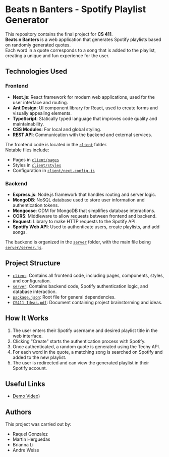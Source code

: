 # Beats n Banters - Spotify Playlist Generator

This repository contains the final project for **CS 411**.  
**Beats n Banters** is a web application that generates Spotify playlists based on randomly generated quotes.  
Each word in a quote corresponds to a song that is added to the playlist, creating a unique and fun experience for the user.

## Technologies Used

### Frontend
- **Next.js**: React framework for modern web applications, used for the user interface and routing.
- **Ant Design**: UI component library for React, used to create forms and visually appealing elements.
- **TypeScript**: Statically typed language that improves code quality and maintainability.
- **CSS Modules**: For local and global styling.
- **REST API**: Communication with the backend and external services.

The frontend code is located in the [`client`](client/README.md) folder.  
Notable files include:
- Pages in [`client/pages`](client/pages/index.tsx)  
- Styles in [`client/styles`](client/styles/globals.css)  
- Configuration in [`client/next.config.js`](client/next.config.js)  

### Backend
- **Express.js**: Node.js framework that handles routing and server logic.
- **MongoDB**: NoSQL database used to store user information and authentication tokens.
- **Mongoose**: ODM for MongoDB that simplifies database interactions.
- **CORS**: Middleware to allow requests between frontend and backend.
- **Request**: Library to make HTTP requests to the Spotify API.
- **Spotify Web API**: Used to authenticate users, create playlists, and add songs.

The backend is organized in the [`server`](server/server.js) folder, with the main file being [`server/server.js`](server/server.js).

## Project Structure
- [`client`](client/README.md): Contains all frontend code, including pages, components, styles, and configuration.
- [`server`](server/server.js): Contains backend code, Spotify authentication logic, and database interaction.
- [`package.json`](package.json): Root file for general dependencies.
- [`CS411 Ideas.pdf`](CS411%20Ideas.pdf): Document containing project brainstorming and ideas.

## How It Works
1. The user enters their Spotify username and desired playlist title in the web interface.
2. Clicking "Create" starts the authentication process with Spotify.
3. Once authenticated, a random quote is generated using the Techy API.
4. For each word in the quote, a matching song is searched on Spotify and added to the new playlist.
5. The user is redirected and can view the generated playlist in their Spotify account.

## Useful Links
- [Demo Video]([https://drive.google.com/file/d/10ZcAo1bhdb4bepdkU_n97LVaLUDqB9Lx/view?usp=sharing](https://drive.google.com/file/d/10ZcAo1bhdb4bepdkU_n97LVaLUDqB9Lx/view?usp=sharing)))

## Authors
This project was carried out by:
- Raquel Gonzalez  
- Martin Herguedas  
- Brianna Li  
- Andre Weiss

